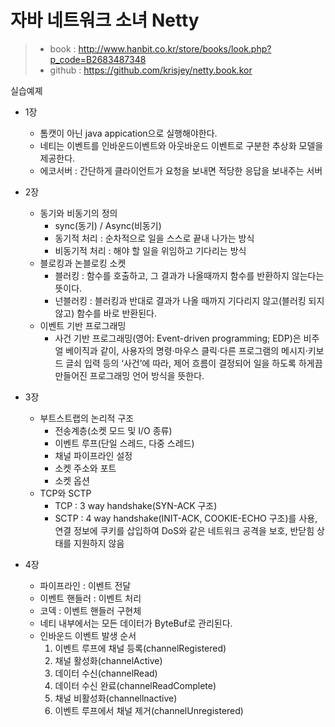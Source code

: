 # 자바 네트워크 소녀 Netty

> * book : http://www.hanbit.co.kr/store/books/look.php?p_code=B2683487348
> * github : https://github.com/krisjey/netty.book.kor

실습예졔

* 1장
	- 톰캣이 아닌 java appication으로 실행해야한다.
	- 네티는 이벤트를 인바운드이벤트와 아웃바운드 이벤트로 구분한 추상화 모델을 제공한다.
	* 에코서버 : 간단하게 클라이언트가 요청을 보내면 적당한 응답을 보내주는 서버

* 2장
	- 동기와 비동기의 정의
		* sync(동기) / Async(비동기)
		* 동기적 처리 : 순차적으로 일을 스스로 끝내 나가는 방식
		* 비동기적 처리 : 해야 할 일을 위임하고 기다리는 방식
	- 블로킹과 논블로킹 소켓
		* 블러킹 : 함수를 호출하고, 그 결과가 나올때까지 함수를 반환하지 않는다는 뜻이다.
		* 넌블러킹 : 블러킹과 반대로 결과가 나올 때까지 기다리지 않고(블러킹 되지 않고) 함수를 바로 반환된다.	
	- 이벤트 기반 프로그래밍
		* 사건 기반 프로그래밍(영어: Event-driven programming; EDP)은 비주얼 베이직과 같이, 사용자의 명령·마우스 클릭·다른 프로그램의 메시지·키보드 글쇠 입력 등의 ‘사건’에 따라, 제어 흐름이 결정되어 일을 하도록 하게끔 만들어진 프로그래밍 언어 방식을 뜻한다.

* 3장 
	- 부트스트랩의 논리적 구조
		* 전송계층(소켓 모드 및 I/O 종류)
		* 이벤트 루프(단일 스레드, 다중 스레드)
		* 채널 파이프라인 설정
		* 소켓 주소와 포트
		* 소켓 옵션
	- TCP와 SCTP
		* TCP  : 3 way handshake(SYN-ACK 구조)
		* SCTP : 4 way handshake(INIT-ACK, COOKIE-ECHO 구조)를 사용, 연결 정보에 쿠키를 삽입하여 DoS와 같은 네트워크 공격을 보호, 반닫힘 상태를 지원하지 않음

* 4장
	- 파이프라인 : 이벤트 전달
	- 이벤트 핸들러 : 이벤트 처리
	- 코덱 : 이벤트 핸들러 구현체
	- 네티 내부에서는 모든 데이터가 ByteBuf로 관리된다.
	- 인바운드 이벤트 발생 순서	
		1. 이벤트 루프에 채널 등록(channelRegistered)
		2. 채널 활성화(channelActive)
		3. 데이터 수신(channelRead)
		4. 데이터 수신 완료(channelReadComplete)
		5. 채널 비활성화(channellnactive)
		6. 이벤트 루프에서 채널 제거(channelUnregistered)
			